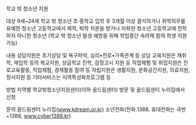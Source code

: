 학교 밖 청소년 지원

대상
 9세~24세 학교 밖 청소년
   초·중학교 입학 후 3개월 이상 결석하거나 취학의무를 유예한 청소년
   고등학교에서 제적, 퇴학 처분을 받거나 자퇴한 청소년
   고등학교에 진학하지 아니한 청소년 (학교 밖 청소년 발생 예방을 위해 학업중단 숙려제 참여 학생 지원 가능)

내용
 상담지원은 초기상담 및 욕구파악, 심리•진로•가족관계 등 상담
 교육지원은 재취학, 재입학 등의 복교지원, 상급학교 진학, 검정고시 지원 등
 직업체험 및 취업지원은 진로교육활동, 직업체험, 경제활동 참여 등
 자립지원은 생활지원, 문화공간지원, 의료지원, 정서지원 등
 기타서비스는 지역특성화프로그램 등

방법
 지역별 학교밖청소년지원센터(이하 꿈드림센터) 방문 및 꿈드림센터 누리집에서 신청

문의
 꿈드림센터 누리집(www.kdream.or.kr)
소년전화(전화 1388, 휴대전화는 국번+1388, www.cyber1388.kr)
